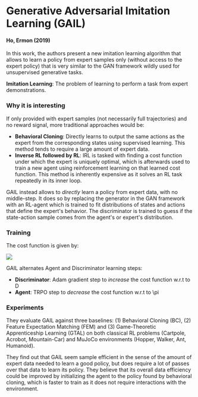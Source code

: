 # Generative Adversarial Imitation Learning (GAIL)
#### Ho, Ermon (2019)

In this work, the authors present a new imitation learning algorithm that allows to learn a policy from expert samples only (without access to the expert policy) that is very similar to the GAN framework wildly used for unsupervised generative tasks.

**Imitation Learning**: The problem of learning to perform a task from expert demonstrations.

### Why it is interesting

If only provided with expert samples (not necessarily full trajectories) and no reward signal, more traditional approaches would be:

* **Behavioral Cloning**: Directly learns to output the same actions as the expert from the corresponding states using supervised learning. This method tends to require a large amount of expert data.
* **Inverse RL followed by RL**: IRL is tasked with finding a cost function under which the expert is uniquely optimal, which is afterwards used to train a new agent using reinforcement learning on that learned cost function. This method is inherently expensive as it solves an RL task repeatedly in its inner loop. 

GAIL instead allows to *directly* learn a policy from expert data, with no middle-step. It does so by replacing the generator in the GAN framework with an RL-agent which is trained to fit distributions of states and actions that define the expert's behavior. The discriminator is trained to guess if the state-action sample comes from the agent's or expert's distribution.

### Training

The cost function is given by:

![](gail_objective.png)

GAIL alternates Agent and Discriminator learning steps:
* **Discriminator**: Adam gradient step to *increase* the cost function w.r.t to D 
* **Agent**: TRPO step to *decrease* the cost function w.r.t to \pi

### Experiments

They evaluate GAIL against three baselines: (1) Behavioral Cloning (BC), (2) Feature Expectation Matching (FEM) and (3) Game-Theoretic Apprenticeship Learning (GTAL) on both classical RL problems (Cartpole, Acrobot, Mountain-Car) and MuJoCo environments (Hopper, Walker, Ant, Humanoid).

They find out that GAIL seem sample efficient in the sense of the amount of expert data needed to learn a good policy, but does require a lot of passes over that data to learn its policy. They believe that its overall data efficiency could be improved by initializing the agent to the policy found by behavioral cloning, which is faster to train as it does not require interactions with the environment.
